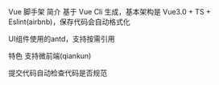 Vue 脚手架
简介
基于 Vue Cli 生成，基本架构是 Vue3.0 + TS + Eslint(airbnb)，保存代码会自动格式化

UI组件使用的antd，支持按需引用

特色
支持微前端(qiankun)

提交代码自动检查代码是否规范